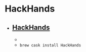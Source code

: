# HackHands
- [HackHands](https://hackhands.com/desktop/)
  - 
  - 
  - `brew cask install HackHands`
